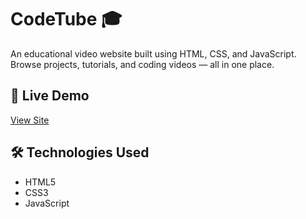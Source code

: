 # CodeTube 🎓
An educational video website built using HTML, CSS, and JavaScript.  
Browse projects, tutorials, and coding videos — all in one place.

## 🚀 Live Demo
[View Site](https://<your-username>.github.io/codetube/)

## 🛠️ Technologies Used
- HTML5  
- CSS3  
- JavaScript
